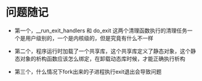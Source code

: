 # 问题随记

- 第一个，__run_exit_handlers 和 do_exit 这两个清理函数执行的清理任务一个是用户级别的，一个是内核级的，但是究竟有什么不一样

- 第二个，程序运行时加载了一个共享库，这个共享库定义了静态对象，这个静态对象的析构函数应该怎么绑定，在卸载动态库时候，才能正确执行析构

- 第三个，什么情况下fork出来的子进程执行exit退出会导致问题